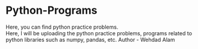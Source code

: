 # Python-Programs
Here, you can find python practice problems.<br>
Here, I will be uploading the python practice problems, programs related to python libraries such as numpy, pandas, etc.
Author - Wehdad Alam

